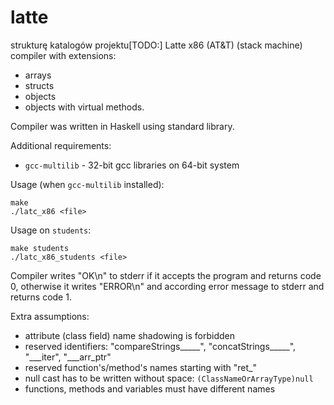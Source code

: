 # latte


strukturę katalogów projektu[TODO:]
Latte x86 (AT&T) (stack machine) compiler with extensions:
- arrays
- structs
- objects
- objects with virtual methods.

Compiler was written in Haskell using standard library.

Additional requirements:
- `gcc-multilib` - 32-bit gcc libraries on 64-bit system

Usage (when `gcc-multilib` installed): 
```
make
./latc_x86 <file>
```

Usage on `students`:
```
make students
./latc_x86_students <file>
```

Compiler writes "OK\n" to stderr if it accepts the program and returns code 0,
otherwise it writes "ERROR\n" and according error message to stderr and returns code 1.

Extra assumptions:
- attribute (class field) name shadowing is forbidden
- reserved identifiers: "compareStrings_____", "concatStrings_____", "___iter", "___arr_ptr"
- reserved function's/method's names starting with "ret_"
- null cast has to be written without space: `(ClassNameOrArrayType)null`
- functions, methods and variables must have different names

